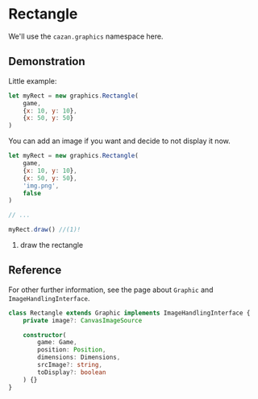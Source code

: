 # Rectangle

We'll use the ``cazan.graphics`` namespace here.

## Demonstration

Little example:
````js
let myRect = new graphics.Rectangle(
    game, 
    {x: 10, y: 10}, 
    {x: 50, y: 50}
)
````

You can add an image if you want and decide to not display it now.
````js hl_lines="4-6 11"
let myRect = new graphics.Rectangle(
    game, 
    {x: 10, y: 10}, 
    {x: 50, y: 50},
    'img.png',
    false
)

// ...

myRect.draw() //(1)!
````

1. draw the rectangle

## Reference

For other further information, see the page about ``Graphic`` and ``ImageHandlingInterface``.

````ts
class Rectangle extends Graphic implements ImageHandlingInterface {
    private image?: CanvasImageSource

    constructor(
        game: Game,
        position: Position,
        dimensions: Dimensions,
        srcImage?: string,
        toDisplay?: boolean
    ) {}
}
````

